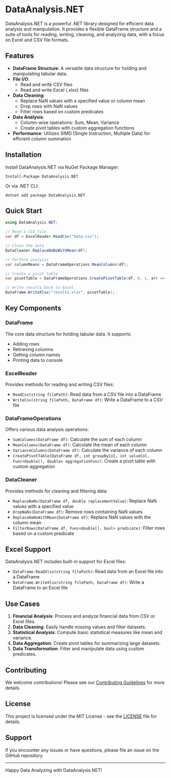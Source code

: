 ﻿# DataAnalysis.NET

DataAnalysis.NET is a powerful .NET library designed for efficient data analysis and manipulation. It provides a flexible DataFrame structure and a suite of tools for reading, writing, cleaning, and analyzing data, with a focus on Excel and CSV file formats.

## Features

- **DataFrame Structure**: A versatile data structure for holding and manipulating tabular data.
- **File I/O**: 
  - Read and write CSV files
  - Read and write Excel (.xlsx) files
- **Data Cleaning**:
  - Replace NaN values with a specified value or column mean
  - Drop rows with NaN values
  - Filter rows based on custom predicates
- **Data Analysis**:
  - Column-wise operations: Sum, Mean, Variance
  - Create pivot tables with custom aggregation functions
- **Performance**: Utilizes SIMD (Single Instruction, Multiple Data) for efficient column summation

## Installation

Install DataAnalysis.NET via NuGet Package Manager:

```
Install-Package DataAnalysis.NET
```

Or via .NET CLI:

```
dotnet add package DataAnalysis.NET
```

## Quick Start

```csharp
using DataAnalysis.NET;

// Read a CSV file
var df = ExcelReader.ReadCsv("data.csv");

// Clean the data
DataCleaner.ReplaceNaNsWithMean(df);

// Perform analysis
var columnMeans = DataFrameOperations.MeanColumns(df);

// Create a pivot table
var pivotTable = DataFrameOperations.CreatePivotTable(df, 0, 1, arr => arr.Average());

// Write results back to Excel
DataFrame.WriteXlsx("results.xlsx", pivotTable);
```

## Key Components

### DataFrame

The core data structure for holding tabular data. It supports:
- Adding rows
- Retrieving columns
- Getting column names
- Printing data to console

### ExcelReader

Provides methods for reading and writing CSV files:
- `ReadCsv(string filePath)`: Read data from a CSV file into a DataFrame
- `WriteCsv(string filePath, DataFrame df)`: Write a DataFrame to a CSV file

### DataFrameOperations

Offers various data analysis operations:
- `SumColumns(DataFrame df)`: Calculate the sum of each column
- `MeanColumns(DataFrame df)`: Calculate the mean of each column
- `VarianceColumns(DataFrame df)`: Calculate the variance of each column
- `CreatePivotTable(DataFrame df, int groupByCol, int valueCol, Func<double[], double> aggregationFunc)`: Create a pivot table with custom aggregation

### DataCleaner

Provides methods for cleaning and filtering data:
- `ReplaceNaNs(DataFrame df, double replacementValue)`: Replace NaN values with a specified value
- `DropNaNs(DataFrame df)`: Remove rows containing NaN values
- `ReplaceNaNsWithMean(DataFrame df)`: Replace NaN values with the column mean
- `FilterRows(DataFrame df, Func<double[], bool> predicate)`: Filter rows based on a custom predicate

## Excel Support

DataAnalysis.NET includes built-in support for Excel files:
- `DataFrame.ReadXlsx(string filePath)`: Read data from an Excel file into a DataFrame
- `DataFrame.WriteXlsx(string filePath, DataFrame df)`: Write a DataFrame to an Excel file

## Use Cases

1. **Financial Analysis**: Process and analyze financial data from CSV or Excel files.
2. **Data Cleaning**: Easily handle missing values and filter datasets.
3. **Statistical Analysis**: Compute basic statistical measures like mean and variance.
4. **Data Aggregation**: Create pivot tables for summarizing large datasets.
5. **Data Transformation**: Filter and manipulate data using custom predicates.

## Contributing

We welcome contributions! Please see our [Contributing Guidelines](CONTRIBUTING.md) for more details.

## License

This project is licensed under the MIT License - see the [LICENSE](LICENSE) file for details.

## Support

If you encounter any issues or have questions, please file an issue on the GitHub repository.

---

Happy Data Analyzing with DataAnalysis.NET!